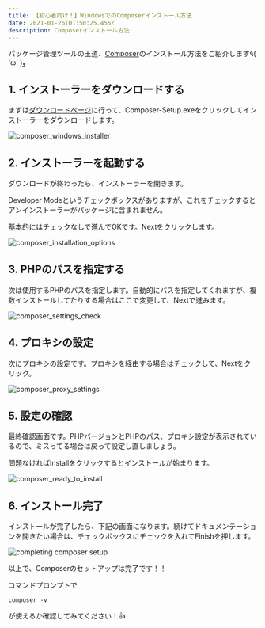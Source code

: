 ```yaml
---
title: 【初心者向け！】WindowsでのComposerインストール方法
date: 2021-01-26T01:50:25.455Z
description: Composerインストール方法
---
```

パッケージ管理ツールの王道、[Composer](https://getcomposer.org/)のインストール方法をご紹介します٩( 'ω' )و

## 1. インストーラーをダウンロードする

まずは[ダウンロードページ](https://getcomposer.org/download/)に行って、Composer-Setup.exeをクリックしてインストーラーをダウンロードします。

![composer_windows_installer](/img/composer1.png "composer_setup_1")



## 2. インストーラーを起動する

ダウンロードが終わったら、インストーラーを開きます。

Developer Modeというチェックボックスがありますが、これをチェックするとアンインストーラーがパッケージに含まれません。

基本的にはチェックなしで進んでOKです。Nextをクリックします。

![composer_installation_options](/img/composer2.png "composer_setup_2")

## 3. PHPのパスを指定する

次は使用するPHPのパスを指定します。自動的にパスを指定してくれますが、複数インストールしてたりする場合はここで変更して、Nextで進みます。

![composer_settings_check](/img/composer3.png "composer_install_3")

## 4. プロキシの設定

次にプロキシの設定です。プロキシを経由する場合はチェックして、Nextをクリック。

![composer_proxy_settings](/img/composer4.png "composer_setup_4")

## 5. 設定の確認

最終確認画面です。PHPバージョンとPHPのパス、プロキシ設定が表示されているので、ミスってる場合は戻って設定し直しましょう。

問題なければInstallをクリックするとインストールが始まります。

![composer_ready_to_install](/img/composer5.png "composer_setup_5")

## 6. インストール完了

インストールが完了したら、下記の画面になります。続けてドキュメンテーションを開きたい場合は、チェックボックスにチェックを入れてFinishを押します。

![completing composer setup](/img/composer6.png "composer_setup_6")

以上で、Composerのセットアップは完了です！！

コマンドプロンプトで

`composer -v`

が使えるか確認してみてください！👍